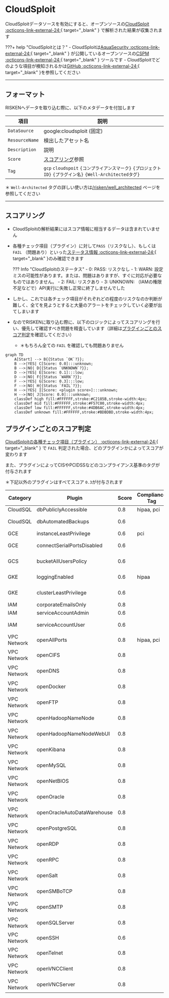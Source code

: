 # CloudSploit


CloudSploitデータソースを有効にすると、オープンソースの[CloudSploit :octicons-link-external-24:](https://github.com/aquasecurity/cloudsploit){ target="_blank" } で解析された結果が収集されます

???+ help "CloudSploitとは？"
    - CloudSploitは[AquaSecurity :octicons-link-external-24:](https://www.aquasec.com/){ target="_blank" } が公開しているオープンソースの[CSPM :octicons-link-external-24:](https://www.checkpoint.com/cyber-hub/cloud-security/what-is-cspm-cloud-security-posture-management/){ target="_blank" } ツールです
    - CloudSploitでどのような項目が検知されるかは[GitHub :octicons-link-external-24:](https://github.com/aquasecurity/cloudsploit/tree/master/plugins/google){ target="_blank" }を参照してください

---

## フォーマット

RISKENへデータを取り込む際に、以下のメタデータを付加します

| 項目            | 説明                                                       |
| -------------- | --------------------------------------------------------- |
| `DataSource`   | google:cloudsploit (固定)                                  |
| `ResourceName` | 検出したアセット名                                           |
| `Description`  | 説明                                                       |
| `Score`        | [スコアリング](/google/cloudsploit/#_2)参照                   |
| `Tag`          | `gcp` `cloudspoit` `{コンプライアンスマーク}` `{プロジェクトID}` `{プラグイン名}` `{Well-Architectedタグ}` |

＊ `Well-Architected` タグの詳しい使い方は[/risken/well_architected](/risken/well_architected/) ページを参照してください

---

## スコアリング

- CloudSploitの解析結果にはスコア情報に相当するデータは含まれていません
- 各種チェック項目（プラグイン）に対して`PASS`（リスクなし）、もしくは `FAIL` （問題あり）といった[ステータス情報 :octicons-link-external-24:](https://github.com/aquasecurity/cloudsploit/blob/master/docs/writing-plugins.md#result-codes){ target="_blank" }のみ確認できます

    ??? Info "CloudSploitのステータス"
        - 0: PASS: リスクなし
        - 1: WARN: 設定ミスの可能性があります。または、問題はありますが、すぐに対応が必要なものではありません。
        - 2: FAIL: リスクあり
        - 3: UNKNOWN: （IAMの権限不足などで）API実行に失敗し正常に終了しませんでした

- しかし、これでは各チェック項目がそれぞれどの程度のリスクなのか判断が難しく、全てを見ようとすると大量のアラートをチェックしていく必要が出てしまいます
- なのでRISKENに取り込む際に、以下のロジックによってスコアリングを行い、優先して確認すべき問題を精査しています（詳細は[プラグインごとのスコア判定](/google/cloudsploit/#_3)を確認してください）
    - ＊もちろん全ての `FAIL` を確認しても問題ありません

```mermaid
graph TD
    A[Start] --> B{{Status `OK`?}};
    B -->|YES| C[Score: 0.0]:::unknown;
    B -->|NO| D{{Status `UNKNOWN`?}};
    D -->|YES| E[Score: 0.1]:::low;
    D -->|NO| F{{Status `WARN`?}};
    F -->|YES| G[Score: 0.3]:::low;
    F -->|NO| H{{Status `FAIL`?}};
    H -->|YES| I[Score: <plugin score>]:::unknown;
    H -->|NO| J[Score: 0.0]:::unknown;
    classDef high fill:#FFFFFF,stroke:#C2185B,stroke-width:4px;
    classDef mid fill:#FFFFFF,stroke:#F57C00,stroke-width:4px;
    classDef low fill:#FFFFFF,stroke:#4DB6AC,stroke-width:4px;
    classDef unknown fill:#FFFFFF,stroke:#BDBDBD,stroke-width:4px;
```

## プラグインごとのスコア判定

[CloudSploitの各種チェック項目（プラグイン） :octicons-link-external-24:](https://github.com/aquasecurity/cloudsploit/tree/master/plugins/google){ target="_blank" } で `FAIL` 判定された場合、どのプラグインかによってスコアが変わります

また、プラグインによってCISやPCIDSSなどのコンプライアンス基準のタグが付与されます

＊下記以外のプラグインはすべてスコア `0.3`が付与されます

|Category|Plugin|Score|Compliance Tag|memo|
|---|---|---|---|---|
|CloudSQL|dbPubliclyAccessible|0.8|hipaa, pci||
|CloudSQL|dbAutomatedBackups|0.6||2021/11/01更新|
|GCE|instanceLeastPrivilege|0.6|pci||
|GCE|connectSerialPortsDisabled|0.6||2021/11/01更新|
|GCS|bucketAllUsersPolicy|0.6||2021/08/04更新|
|GKE|loggingEnabled|0.6|hipaa|2021/06/17更新|
|GKE|clusterLeastPrivilege|0.6||2021/11/01更新|
|IAM|corporateEmailsOnly|0.8|||
|IAM|serviceAccountAdmin|0.6|||
|IAM|serviceAccountUser|0.6||2021/06/17更新|
|VPC Network|openAllPorts|0.8|hipaa, pci||
|VPC Network|openCIFS|0.8||2021/06/17更新|
|VPC Network|openDNS|0.8||2021/06/17更新|
|VPC Network|openDocker|0.8||2021/06/17更新|
|VPC Network|openFTP|0.8||2021/06/17更新|
|VPC Network|openHadoopNameNode|0.8||2021/06/17更新|
|VPC Network|openHadoopNameNodeWebUI|0.8||2021/06/17更新|
|VPC Network|openKibana|0.8||2021/06/17更新|
|VPC Network|openMySQL|0.8||2021/06/17更新|
|VPC Network|openNetBIOS|0.8||2021/06/17更新|
|VPC Network|openOracle|0.8||2021/06/17更新|
|VPC Network|openOracleAutoDataWarehouse|0.8||2021/06/17更新|
|VPC Network|openPostgreSQL|0.8||2021/06/17更新|
|VPC Network|openRDP|0.8||2021/06/17更新|
|VPC Network|openRPC|0.8||2021/06/17更新|
|VPC Network|openSalt|0.8||2021/06/17更新|
|VPC Network|openSMBoTCP|0.8||2021/06/17更新|
|VPC Network|openSMTP|0.8||2021/06/17更新|
|VPC Network|openSQLServer|0.8||2021/06/17更新|
|VPC Network|openSSH|0.6|||
|VPC Network|openTelnet|0.8||2021/06/17更新|
|VPC Network|openVNCClient|0.8||2021/06/17更新|
|VPC Network|openVNCServer|0.8||2021/06/17更新|
